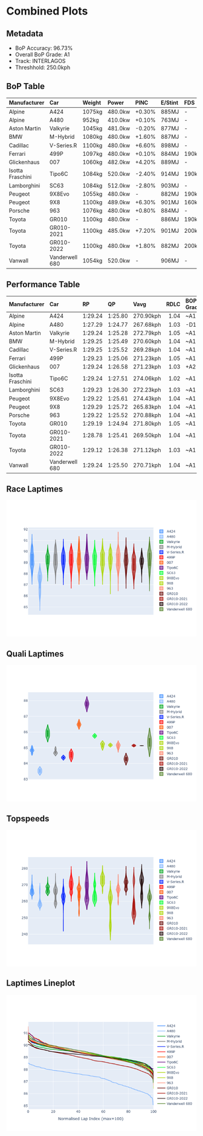 # Combined Plots

## Metadata

- BoP Accuracy: 96.73%
- Overall BoP Grade: A1
- Track: INTERLAGOS
- Threshhold: 250.0kph

## BoP Table
| Manufacturer     | Car            | Weight   | Power   | PINC   | E/Stint   | FDS    | RDP    | QDP    | TDP    |
|:-----------------|:---------------|:---------|:--------|:-------|:----------|:-------|:-------|:-------|:-------|
| Alpine           | A424           | 1075kg   | 480.0kw | +0.30% | 885MJ     | -      | 52.35% | 61.85% | 27.84% |
| Alpine           | A480           | 952kg    | 410.0kw | +0.10% | 763MJ     | -      | 54.51% | 76.19% | 54.04% |
| Aston Martin     | Valkyrie       | 1045kg   | 481.0kw | -0.20% | 877MJ     | -      | 53.59% | 53.33% | 21.51% |
| BMW              | M-Hybrid       | 1080kg   | 480.0kw | +1.60% | 887MJ     | -      | 53.26% | 57.23% | 34.54% |
| Cadillac         | V-Series.R     | 1100kg   | 480.0kw | +6.60% | 898MJ     | -      | 47.80% | 56.73% | 19.63% |
| Ferrari          | 499P           | 1097kg   | 480.0kw | +0.10% | 884MJ     | 190kph | 53.02% | 42.32% | 9.88%  |
| Glickenhaus      | 007            | 1060kg   | 482.0kw | +4.20% | 889MJ     | -      | 46.49% | 46.07% | 47.78% |
| Isotta Fraschini | Tipo6C         | 1084kg   | 520.0kw | -2.40% | 914MJ     | 190kph | 43.95% | 47.22% | 31.53% |
| Lamborghini      | SC63           | 1084kg   | 512.0kw | -2.80% | 903MJ     | -      | 46.33% | 59.50% | 29.33% |
| Peugeot          | 9X8Evo         | 1055kg   | 480.0kw | -      | 882MJ     | 190kph | 48.47% | 51.26% | 16.02% |
| Peugeot          | 9X8            | 1100kg   | 489.0kw | +6.30% | 901MJ     | 160kph | 54.07% | 57.08% | 10.80% |
| Porsche          | 963            | 1076kg   | 480.0kw | +0.80% | 884MJ     | -      | 50.87% | 45.25% | 30.77% |
| Toyota           | GR010          | 1100kg   | 480.0kw | -      | 886MJ     | 190kph | 52.43% | 57.12% | 12.82% |
| Toyota           | GR010-2021     | 1100kg   | 485.0kw | +7.20% | 901MJ     | 200kph | 54.09% | 52.67% | 26.37% |
| Toyota           | GR010-2022     | 1100kg   | 480.0kw | +1.80% | 882MJ     | 200kph | 53.48% | 69.44% | 7.86%  |
| Vanwall          | Vanderwell 680 | 1054kg   | 520.0kw | -      | 906MJ     | -      | 53.41% | 56.28% | 29.85% |

## Performance Table
| Manufacturer     | Car            | RP      | QP      | Vavg      |   RDLC | BOP-Grade   | Match   |
|:-----------------|:---------------|:--------|:--------|:----------|-------:|:------------|:--------|
| Alpine           | A424           | 1:29.24 | 1:25.80 | 270.90kph |   1.04 | ~A1         | 98.98%  |
| Alpine           | A480           | 1:27.29 | 1:24.77 | 267.68kph |   1.03 | -D1         | 65.48%  |
| Aston Martin     | Valkyrie       | 1:29.24 | 1:25.28 | 272.79kph |   1.05 | ~A1         | 100.00% |
| BMW              | M-Hybrid       | 1:29.25 | 1:25.49 | 270.60kph |   1.04 | ~A1         | 98.84%  |
| Cadillac         | V-Series.R     | 1:29.25 | 1:25.52 | 269.28kph |   1.04 | ~A1         | 99.62%  |
| Ferrari          | 499P           | 1:29.23 | 1:25.06 | 271.23kph |   1.05 | ~A1         | 99.93%  |
| Glickenhaus      | 007            | 1:29.24 | 1:26.58 | 271.23kph |   1.03 | +A2         | 94.88%  |
| Isotta Fraschini | Tipo6C         | 1:29.24 | 1:27.51 | 274.06kph |   1.02 | ~A1         | 95.52%  |
| Lamborghini      | SC63           | 1:29.23 | 1:26.30 | 272.23kph |   1.03 | ~A1         | 99.64%  |
| Peugeot          | 9X8Evo         | 1:29.22 | 1:25.61 | 274.43kph |   1.04 | ~A1         | 98.74%  |
| Peugeot          | 9X8            | 1:29.29 | 1:25.72 | 265.83kph |   1.04 | ~A1         | 99.94%  |
| Porsche          | 963            | 1:29.22 | 1:25.52 | 270.88kph |   1.04 | ~A1         | 99.83%  |
| Toyota           | GR010          | 1:29.19 | 1:24.94 | 271.80kph |   1.05 | ~A1         | 99.71%  |
| Toyota           | GR010-2021     | 1:28.78 | 1:25.41 | 269.50kph |   1.04 | ~A1         | 99.85%  |
| Toyota           | GR010-2022     | 1:29.12 | 1:26.38 | 271.12kph |   1.03 | ~A1         | 100.00% |
| Vanwall          | Vanderwell 680 | 1:29.24 | 1:25.50 | 270.71kph |   1.04 | ~A1         | 96.73%  |

## Race Laptimes
![Race Laptimes](images/race_violin.png)

## Quali Laptimes
![Quali Laptimes](images/quali_violin.png)

## Topspeeds
![Topspeeds](images/topspeed_violin.png)

## Laptimes Lineplot
![Laptimes Lineplot](images/laptime_line.png)


